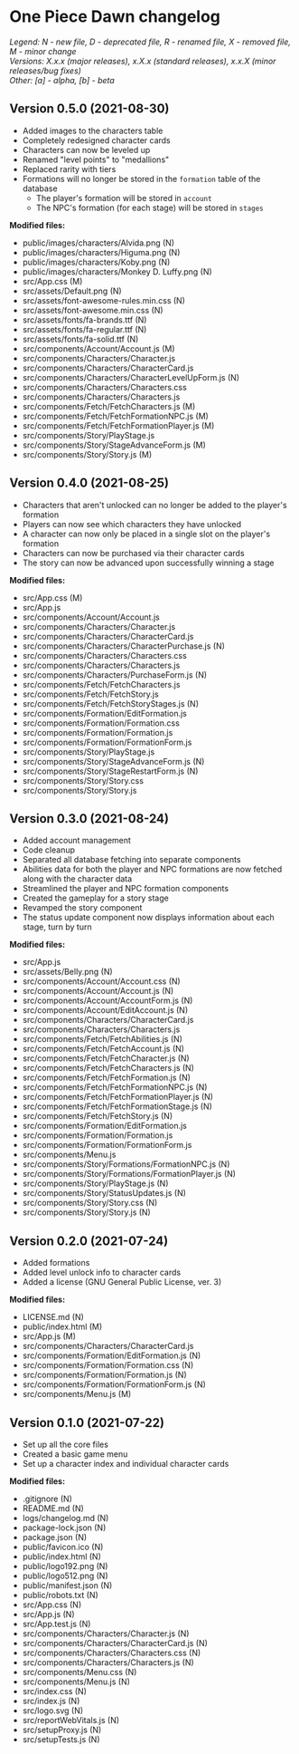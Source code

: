 # One Piece Dawn changelog

*Legend: N - new file, D - deprecated file, R - renamed file, X - removed file, M - minor change*<br>
*Versions: X.x.x (major releases), x.X.x (standard releases), x.x.X (minor releases/bug fixes)*<br>
*Other: [a] - alpha, [b] - beta*

## Version 0.5.0 (2021-08-30)

- Added images to the characters table
- Completely redesigned character cards
- Characters can now be leveled up
- Renamed "level points" to "medallions"
- Replaced rarity with tiers
- Formations will no longer be stored in the `formation` table of the database
  - The player's formation will be stored in `account`
  - The NPC's formation (for each stage) will be stored in `stages`

**Modified files:**
- public/images/characters/Alvida.png (N)
- public/images/characters/Higuma.png (N)
- public/images/characters/Koby.png (N)
- public/images/characters/Monkey D. Luffy.png (N)
- src/App.css (M)
- src/assets/Default.png (N)
- src/assets/font-awesome-rules.min.css (N)
- src/assets/font-awesome.min.css (N)
- src/assets/fonts/fa-brands.ttf (N)
- src/assets/fonts/fa-regular.ttf (N)
- src/assets/fonts/fa-solid.ttf (N)
- src/components/Account/Account.js (M)
- src/components/Characters/Character.js
- src/components/Characters/CharacterCard.js
- src/components/Characters/CharacterLevelUpForm.js (N)
- src/components/Characters/Characters.css
- src/components/Characters/Characters.js
- src/components/Fetch/FetchCharacters.js (M)
- src/components/Fetch/FetchFormationNPC.js (M)
- src/components/Fetch/FetchFormationPlayer.js (M)
- src/components/Story/PlayStage.js
- src/components/Story/StageAdvanceForm.js (M)
- src/components/Story/Story.js (M)

## Version 0.4.0 (2021-08-25)

- Characters that aren't unlocked can no longer be added to the player's formation
- Players can now see which characters they have unlocked
- A character can now only be placed in a single slot on the player's formation
- Characters can now be purchased via their character cards
- The story can now be advanced upon successfully winning a stage

**Modified files:**
- src/App.css (M)
- src/App.js
- src/components/Account/Account.js
- src/components/Characters/Character.js
- src/components/Characters/CharacterCard.js
- src/components/Characters/CharacterPurchase.js (N)
- src/components/Characters/Characters.css
- src/components/Characters/Characters.js
- src/components/Characters/PurchaseForm.js (N)
- src/components/Fetch/FetchCharacters.js
- src/components/Fetch/FetchStory.js
- src/components/Fetch/FetchStoryStages.js (N)
- src/components/Formation/EditFormation.js
- src/components/Formation/Formation.css
- src/components/Formation/Formation.js
- src/components/Formation/FormationForm.js
- src/components/Story/PlayStage.js
- src/components/Story/StageAdvanceForm.js (N)
- src/components/Story/StageRestartForm.js (N)
- src/components/Story/Story.css
- src/components/Story/Story.js

## Version 0.3.0 (2021-08-24)

- Added account management
- Code cleanup
- Separated all database fetching into separate components
- Abilities data for both the player and NPC formations are now fetched along with the character data
- Streamlined the player and NPC formation components
- Created the gameplay for a story stage
- Revamped the story component
- The status update component now displays information about each stage, turn by turn

**Modified files:**
- src/App.js
- src/assets/Belly.png (N)
- src/components/Account/Account.css (N)
- src/components/Account/Account.js (N)
- src/components/Account/AccountForm.js (N)
- src/components/Account/EditAccount.js (N)
- src/components/Characters/CharacterCard.js
- src/components/Characters/Characters.js
- src/components/Fetch/FetchAbilities.js (N)
- src/components/Fetch/FetchAccount.js (N)
- src/components/Fetch/FetchCharacter.js (N)
- src/components/Fetch/FetchCharacters.js (N)
- src/components/Fetch/FetchFormation.js (N)
- src/components/Fetch/FetchFormationNPC.js (N)
- src/components/Fetch/FetchFormationPlayer.js (N)
- src/components/Fetch/FetchFormationStage.js (N)
- src/components/Fetch/FetchStory.js (N)
- src/components/Formation/EditFormation.js
- src/components/Formation/Formation.js
- src/components/Formation/FormationForm.js
- src/components/Menu.js
- src/components/Story/Formations/FormationNPC.js (N)
- src/components/Story/Formations/FormationPlayer.js (N)
- src/components/Story/PlayStage.js (N)
- src/components/Story/StatusUpdates.js (N)
- src/components/Story/Story.css (N)
- src/components/Story/Story.js (N)

## Version 0.2.0 (2021-07-24)

- Added formations
- Added level unlock info to character cards
- Added a license (GNU General Public License, ver. 3)

**Modified files:**
- LICENSE.md (N)
- public/index.html (M)
- src/App.js (M)
- src/components/Characters/CharacterCard.js
- src/components/Formation/EditFormation.js (N)
- src/components/Formation/Formation.css (N)
- src/components/Formation/Formation.js (N)
- src/components/Formation/FormationForm.js (N)
- src/components/Menu.js (M)

## Version 0.1.0 (2021-07-22)

- Set up all the core files
- Created a basic game menu
- Set up a character index and individual character cards

**Modified files:**
- .gitignore (N)
- README.md (N)
- logs/changelog.md (N)
- package-lock.json (N)
- package.json (N)
- public/favicon.ico (N)
- public/index.html (N)
- public/logo192.png (N)
- public/logo512.png (N)
- public/manifest.json (N)
- public/robots.txt (N)
- src/App.css (N)
- src/App.js (N)
- src/App.test.js (N)
- src/components/Characters/Character.js (N)
- src/components/Characters/CharacterCard.js (N)
- src/components/Characters/Characters.css (N)
- src/components/Characters/Characters.js (N)
- src/components/Menu.css (N)
- src/components/Menu.js (N)
- src/index.css (N)
- src/index.js (N)
- src/logo.svg (N)
- src/reportWebVitals.js (N)
- src/setupProxy.js (N)
- src/setupTests.js (N)